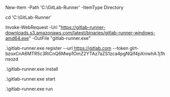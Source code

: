 
New-Item -Path 'C:\GitLab-Runner' -ItemType Directory

cd 'C:\GitLab-Runner'

Invoke-WebRequest -Uri "https://gitlab-runner-downloads.s3.amazonaws.com/latest/binaries/gitlab-runner-windows-amd64.exe" -OutFile "gitlab-runner.exe"

.\gitlab-runner.exe register  --url https://gitlab.com  --token glrt-bzoxCnA6MTR5c3RiCnQ6Mwp1OmZ2YTAz7aZS1zca4pgNQif4pXniwhA.1j1hnsozd

.\gitlab-runner.exe install

.\gitlab-runner.exe start

.\gitlab-runner.exe run
